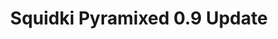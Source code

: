 ---
slug: squidki-pyramixed-09-update
title: Squidki Pyramixed 0.9 Update
description: "Squidki Pyramixed 0.9 Update is an exciting online game. Play for free directly in your browser!"
icon: /images/new_mods/Sprunki Pyramixed 0.9 Update.png
url: https://wowtbc.net/sprunkin/pyramixed0.9/index.html
previewImage: /images/new_mods/Sprunki Pyramixed 0.9 Update.png
type: new mods

# SEO配置
seo:
  title: "Squidki Pyramixed 0.9 Update - Play Free Online Game | Fun Browser Games"
  description: "Squidki Pyramixed 0.9 Update - Play this fun online game for free in your browser. No download required!"
  ogImage: "/images/new_mods/Sprunki Pyramixed 0.9 Update.png"
  keywords: "squidki-pyramixed-09-update, online game, browser game, free game, new mods game, play online"

videoUrls:
  - https://www.youtube.com/embed/example1
  - https://www.youtube.com/embed/example2

whyPlay:
  title: "Why Play Squidki Pyramixed 0.9 Update?"
  items:
    - "Immersive Gameplay: Squidki Pyramixed 0.9 Update offers an engaging and immersive gaming experience that will keep you entertained for hours"
    - "Challenging Levels: Test your skills with increasingly difficult challenges and obstacles"
    - "Beautiful Graphics: Enjoy stunning visuals and smooth animations that bring the game world to life"
    - "Regular Updates: New content and features are added regularly to keep the game fresh and exciting"
    - "Free to Play: Experience all the fun without spending a penny"
    - "Community Features: Connect with other players, share strategies, and compete for high scores"
    - "Cross-Platform: Play on any device with a web browser, no downloads required"

features:
  title: "Key Features of Squidki Pyramixed 0.9 Update"
  image: "/images/new_mods/Sprunki Pyramixed 0.9 Update.png"
  items:
    - "Intuitive Controls: Easy to learn controls make Squidki Pyramixed 0.9 Update accessible for players of all skill levels"
    - "Multiple Game Modes: Enjoy various gameplay options that provide different challenges and experiences"
    - "Character Customization: Personalize your gaming experience with unique characters and items"
    - "Achievement System: Complete special tasks to earn rewards and recognition"
    - "Leaderboards: Compete with players worldwide and see who can achieve the highest scores"

characteristics:
  title: "Game Characteristics"
  image: "/images/new_mods/Sprunki Pyramixed 0.9 Update.png"
  items:
    - "Genre: New mods game with elements of strategy and skill"
    - "Difficulty: Suitable for both casual gamers and those seeking a challenge"
    - "Play Time: Quick sessions or extended gameplay, depending on your preference"
    - "Art Style: Vibrant and engaging visuals that enhance the gaming experience"
    - "Sound Design: Immersive audio that complements the gameplay perfectly"

info: "Squidki Pyramixed 0.9 Update is an exciting online game that offers players a unique and engaging gaming experience. With its intuitive controls, stunning visuals, and challenging gameplay, Squidki Pyramixed 0.9 Update provides hours of entertainment for players of all ages and skill levels. Whether you're looking for a quick gaming session during a break or an extended play session, Squidki Pyramixed 0.9 Update delivers an immersive experience that will keep you coming back for more. The game features multiple levels of increasing difficulty, ensuring that players are constantly challenged as they progress. With regular updates adding new content and features, Squidki Pyramixed 0.9 Update remains fresh and exciting, providing endless entertainment options for its growing community of players."

howToPlayIntro: "Welcome to Squidki Pyramixed 0.9 Update! This guide will walk you through the basics and help you master the game. Whether you're a beginner or looking to improve your skills, these tips and instructions will enhance your gaming experience."

howToPlaySteps:
  - title: "Getting Started"
    description: "Begin your Squidki Pyramixed 0.9 Update adventure by familiarizing yourself with the controls. Use your keyboard or mouse to navigate through the game interface. The tutorial will guide you through the basic mechanics and help you understand the objectives."
  - title: "Understanding the Objectives"
    description: "In Squidki Pyramixed 0.9 Update, your main goal is to progress through levels by completing specific objectives. Each level presents unique challenges that require different strategies and approaches."
  - title: "Mastering the Controls"
    description: "Practice using the controls to improve your precision and reaction time. Squidki Pyramixed 0.9 Update requires quick reflexes and strategic thinking to overcome obstacles and defeat opponents."
  - title: "Utilizing Power-ups"
    description: "Collect power-ups throughout the game to enhance your abilities and overcome difficult challenges. Each power-up offers unique advantages that can be crucial for success."
  - title: "Developing Strategies"
    description: "As you progress in Squidki Pyramixed 0.9 Update, develop effective strategies for different scenarios. Analyze patterns, anticipate challenges, and adapt your approach to maximize your performance."

faq:
  title: "Frequently Asked Questions about Squidki Pyramixed 0.9 Update"
  items:
    - question: "Is Squidki Pyramixed 0.9 Update free to play?"
      answer: "Yes, Squidki Pyramixed 0.9 Update is completely free to play directly in your web browser. No downloads or purchases are required to enjoy the full game experience."
    - question: "Can I play Squidki Pyramixed 0.9 Update on mobile devices?"
      answer: "Yes, Squidki Pyramixed 0.9 Update is optimized for both desktop and mobile play. You can enjoy the game on any device with a web browser and internet connection."
    - question: "Are there any in-game purchases?"
      answer: "While Squidki Pyramixed 0.9 Update is free to play, there may be optional in-game purchases available for cosmetic items or additional features that don't affect core gameplay."
    - question: "How often is Squidki Pyramixed 0.9 Update updated?"
      answer: "The developers regularly update Squidki Pyramixed 0.9 Update with new content, features, and improvements based on player feedback and game performance."
    - question: "Can I play Squidki Pyramixed 0.9 Update offline?"
      answer: "Currently, Squidki Pyramixed 0.9 Update requires an internet connection to play as it's a browser-based online game."
    - question: "Is Squidki Pyramixed 0.9 Update suitable for children?"
      answer: "Yes, Squidki Pyramixed 0.9 Update is designed to be family-friendly and suitable for players of all ages."
    - question: "How do I report bugs or issues?"
      answer: "If you encounter any problems while playing Squidki Pyramixed 0.9 Update, you can report them through the game's support page or contact the developers directly through their website."
    - question: "Still Have Questions?"
      answer: "If you have additional questions about Squidki Pyramixed 0.9 Update that aren't covered in this FAQ, please visit our support center or contact our customer service team for assistance."
---